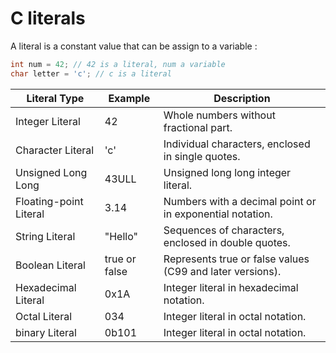 # C literals

A literal is a constant value that can be assign to a variable :
```c
int num = 42; // 42 is a literal, num a variable
char letter = 'c'; // c is a literal
```

| Literal Type           | Example       | Description                                               |
|------------------------|---------------|-----------------------------------------------------------|
| Integer Literal        | 42            | Whole numbers without fractional part.                    |
| Character Literal      | 'c'           | Individual characters, enclosed in single quotes.         |
| Unsigned Long Long     | 43ULL         | Unsigned long long integer literal.                       |
| Floating-point Literal | 3.14          | Numbers with a decimal point or in exponential notation.  |
| String Literal         | "Hello"       | Sequences of characters, enclosed in double quotes.       |
| Boolean Literal        | true or false | Represents true or false values (C99 and later versions). |
| Hexadecimal Literal    | 0x1A          | Integer literal in hexadecimal notation.                  |
| Octal Literal          | 034           | Integer literal in octal notation.                        |
| binary Literal         | 0b101         | Integer literal in octal notation.                        |
